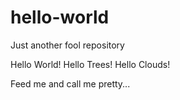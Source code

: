 # hello-world
Just another fool repository

Hello World!  Hello Trees!  Hello Clouds!  

Feed me and call me pretty...
